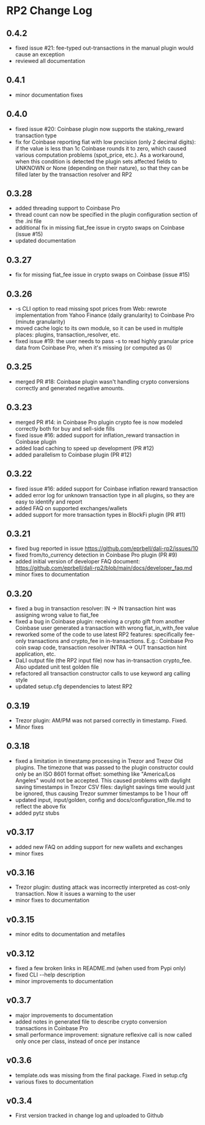 <!--- Copyright 2022 eprbell --->

<!--- Licensed under the Apache License, Version 2.0 (the "License"); --->
<!--- you may not use this file except in compliance with the License. --->
<!--- You may obtain a copy of the License at --->

<!---     http://www.apache.org/licenses/LICENSE-2.0 --->

<!--- Unless required by applicable law or agreed to in writing, software --->
<!--- distributed under the License is distributed on an "AS IS" BASIS, --->
<!--- WITHOUT WARRANTIES OR CONDITIONS OF ANY KIND, either express or implied. --->
<!--- See the License for the specific language governing permissions and --->
<!--- limitations under the License. --->

# RP2 Change Log

## 0.4.2
* fixed issue #21: fee-typed out-transactions in the manual plugin would cause an exception
* reviewed all documentation

## 0.4.1
* minor documentation fixes

## 0.4.0
* fixed issue #20: Coinbase plugin now supports the staking_reward transaction type
* fix for Coinbase reporting fiat with low precision (only 2 decimal digits): if the value is less than 1c Coinbase rounds it to zero, which caused various computation problems (spot_price, etc.). As a workaround, when this condition is detected the plugin sets affected fields to UNKNOWN or None (depending on their nature), so that they can be filled later by the transaction resolver and RP2

## 0.3.28
* added threading support to Coinbase Pro
* thread count can now be specified in the plugin configuration section of the .ini file
* additional fix in missing fiat_fee issue in crypto swaps on Coinbase (issue #15)
* updated documentation

## 0.3.27
* fix for missing fiat_fee issue in crypto swaps on Coinbase (issue #15)

## 0.3.26
* -s CLI option to read missing spot prices from Web: rewrote implementation from Yahoo Finance (daily granularity) to Coinbase Pro (minute granularity)
* moved cache logic to its own module, so it can be used in multiple places: plugins, transaction_resolver, etc.
* fixed issue #19: the user needs to pass -s to read highly granular price data from Coinbase Pro, when it's missing (or computed as 0)

## 0.3.25
* merged PR #18: Coinbase plugin wasn't handling crypto conversions correctly and generated negative amounts.

## 0.3.23
* merged PR #14: in Coinbase Pro plugin crypto fee is now modeled correctly both for buy and sell-side fills
* fixed issue #16: added support for inflation_reward transaction in Coinbase plugin
* added load caching to speed up development (PR #12)
* added parallelism to Coinbase plugin (PR #12)

## 0.3.22
* fixed issue #16: added support for Coinbase inflation reward transaction
* added error log for unknown transaction type in all plugins, so they are easy to identify and report
* added FAQ on supported exchanges/wallets
* added support for more transaction types in BlockFi plugin (PR #11)

## 0.3.21
* fixed bug reported in issue https://github.com/eprbell/dali-rp2/issues/10
* fixed from/to_currency detection in Coinbase Pro plugin (PR #9)
* added initial version of developer FAQ document: https://github.com/eprbell/dali-rp2/blob/main/docs/developer_faq.md
* minor fixes to documentation

## 0.3.20
* fixed a bug in transaction resolver: IN -> IN transaction hint was assigning wrong value to fiat_fee
* fixed a bug in Coinbase plugin: receiving a crypto gift from another Coinbase user generated a transaction with wrong fiat_in_with_fee value
* reworked some of the code to use latest RP2 features: specifically fee-only transactions and crypto_fee in in-transactions. E.g.: Coinbase Pro coin swap code, transaction resolver INTRA -> OUT transaction hint application, etc.
* DaLI output file (the RP2 input file) now has in-transaction crypto_fee. Also updated unit test golden file
* refactored all transaction constructor calls to use keyword arg calling style
* updated setup.cfg dependencies to latest RP2

## 0.3.19
* Trezor plugin: AM/PM was not parsed correctly in timestamp. Fixed.
* Minor fixes

## 0.3.18
* fixed a limitation in timestamp processing in Trezor and Trezor Old plugins. The timezone that was passed to the plugin constructor could only be an ISO 8601 format offset: something like "America/Los Angeles" would not be accepted. This caused problems with daylight saving timestamps in Trezor CSV files: daylight savings time would just be ignored, thus causing Trezor summer timestamps to be 1 hour off
* updated input, input/golden, config and docs/configuration_file.md to reflect the above fix
* added pytz stubs

## v0.3.17
* added new FAQ on adding support for new wallets and exchanges
* minor fixes

## v0.3.16
* Trezor plugin: dusting attack was incorrectly interpreted as cost-only transaction. Now it issues a warning to the user
* minor fixes to documentation

## v0.3.15
* minor edits to documentation and metafiles

## v0.3.12
* fixed a few broken links in README.md (when used from Pypi only)
* fixed CLI --help description
* minor improvements to documentation

## v0.3.7
* major improvements to documentation
* added notes in generated file to describe crypto conversion transactions in Coinbase Pro
* small performance improvement: signature reflexive call is now called only once per class, instead of once per instance

## v0.3.6
* template.ods was missing from the final package. Fixed in setup.cfg
* various fixes to documentation

## v0.3.4
* First version tracked in change log and uploaded to Github
